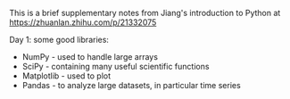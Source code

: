 This is a brief supplementary notes from Jiang's introduction to Python at https://zhuanlan.zhihu.com/p/21332075

Day 1:
some good libraries:
* NumPy - used to handle large arrays
* SciPy - containing many useful scientific functions
* Matplotlib - used to plot
* Pandas - to analyze large datasets, in particular time series
